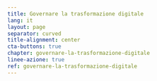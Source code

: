 ```yaml
---
title: Governare la trasformazione digitale
lang: it
layout: page
separator: curved
title-alignment: center
cta-buttons: true
chapter: governare-la-trasformazione-digitale
linee-azione: true
ref: governare-la-trasformazione-digitale
---
```

